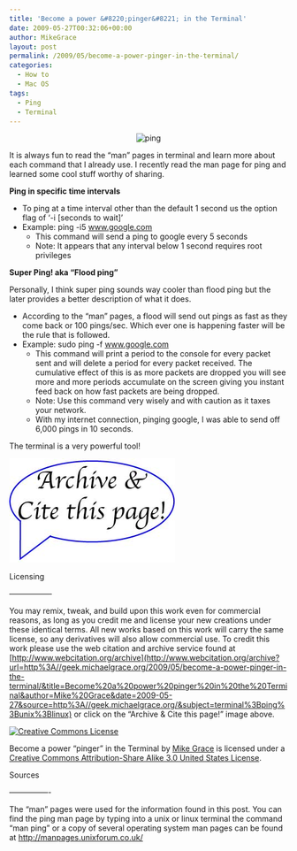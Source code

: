 ```yaml
---
title: 'Become a power &#8220;pinger&#8221; in the Terminal'
date: 2009-05-27T00:32:06+00:00
author: MikeGrace
layout: post
permalink: /2009/05/become-a-power-pinger-in-the-terminal/
categories:
  - How to
  - Mac OS
tags:
  - Ping
  - Terminal
---
```

<p style="text-align: center;">
  <img class="aligncenter size-full wp-image-231" title="ping" src="/assets/2009/05/ping.jpg" alt="ping" width="600" height="445" srcset="/assets/2009/05/ping.jpg 600w, /assets/2009/05/ping-300x222.jpg 300w" sizes="(max-width: 600px) 100vw, 600px" />
</p>

It is always fun to read the &#8220;man&#8221; pages in terminal and learn more about each command that I already use. I recently read the man page for ping and learned some cool stuff worthy of sharing.

**Ping in specific time intervals**

  * To ping at a time interval other than the default 1 second us the option flag of &#8216;-i [seconds to wait]&#8217;
  * Example: ping -i5 www.google.com 
      * This command will send a ping to google every 5 seconds
      * Note: It appears that any interval below 1 second requires root privileges

**Super Ping! aka &#8220;Flood ping&#8221;**
  
Personally, I think super ping sounds way cooler than flood ping but the later provides a better description of what it does.

  * According to the &#8220;man&#8221; pages, a flood will send out pings as fast as they come back or 100 pings/sec. Which ever one is happening faster will be the rule that is followed.
  * Example: sudo ping -f www.google.com 
      * This command will print a period to the console for every packet sent and will delete a period for every packet received. The cumulative effect of this is as more packets are dropped you will see more and more periods accumulate on the screen giving you instant feed back on how fast packets are being dropped.
      * Note: Use this command very wisely and with caution as it taxes your network.
      * With my internet connection, pinging google, I was able to send off 6,000 pings in 10 seconds.

The terminal is a very powerful tool!

[<img class="aligncenter size-full wp-image-225" title="archive_and_cite" src="/assets/2009/05/archive_and_cite.jpg" alt="archive_and_cite" width="300" height="188" />](http://www.webcitation.org/archive?url=http%3A//geek.michaelgrace.org/2009/05/become-a-power-pinger-in-the-terminal/&title=Become%20a%20power%20pinger%20in%20the%20Terminal&author=Mike%20Grace&date=2009-05-27&source=http%3A//geek.michaelgrace.org/&subject=terminal%3Bping%3Bunix%3Blinux)

Licensing
  
&#8212;&#8212;&#8212;&#8212;&#8212;&#8211;

You may remix, tweak, and build upon this work even for commercial reasons, as long as you credit me and license your new creations under these identical terms. All new works based on this work will carry the same license, so any derivatives will also allow commercial use. To credit this work please use the web citation and archive service found at [http://www.webcitation.org/archive](http://www.webcitation.org/archive?url=http%3A//geek.michaelgrace.org/2009/05/become-a-power-pinger-in-the-terminal/&title=Become%20a%20power%20pinger%20in%20the%20Terminal&author=Mike%20Grace&date=2009-05-27&source=http%3A//geek.michaelgrace.org/&subject=terminal%3Bping%3Bunix%3Blinux) or click on the &#8220;Archive & Cite this page!&#8221; image above.
  
<a rel="license" href="http://creativecommons.org/licenses/by-sa/3.0/us/"><img style="border-width:0" src="http://i.creativecommons.org/l/by-sa/3.0/us/88x31.png" alt="Creative Commons License" /></a>
  
<span>Become a power &#8220;pinger&#8221; in the Terminal</span> by <a rel="cc:attributionURL" href="http://geek.michaelgrace.org/">Mike Grace</a> is licensed under a <a rel="license" href="http://creativecommons.org/licenses/by-sa/3.0/us/">Creative Commons Attribution-Share Alike 3.0 United States License</a>.

Sources
  
&#8212;&#8212;&#8212;&#8212;&#8212;-
  
The &#8220;man&#8221; pages were used for the information found in this post. You can find the ping man page by typing into a unix or linux terminal the command &#8220;man ping&#8221; or a copy of several operating system man pages can be found at <http://manpages.unixforum.co.uk/>
